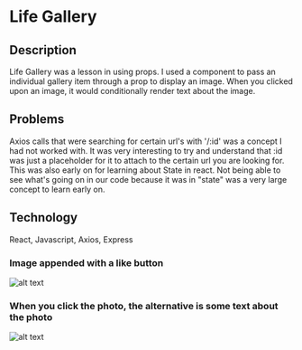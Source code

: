 # Life Gallery

## Description
Life Gallery was a lesson in using props. I used a component to pass an individual gallery item through a prop to display an image. When you clicked upon an image, it would conditionally render text about the image.

## Problems
Axios calls that were searching for certain url's with '/:id' was a concept I had not worked with. It was very interesting to try and understand that :id was just a placeholder for it to attach to the certain url you are looking for. This was also early on for learning about State in react. Not being able to see what's going on in our code because it was in "state" was a very large concept to learn early on. 

## Technology
React, Javascript, Axios, Express

### Image appended with a like button
![alt text](https://i.imgur.com/5ip60kj.png)
### When you click the photo, the alternative is some text about the photo
![alt text](https://i.imgur.com/XoCDAa8.png)


